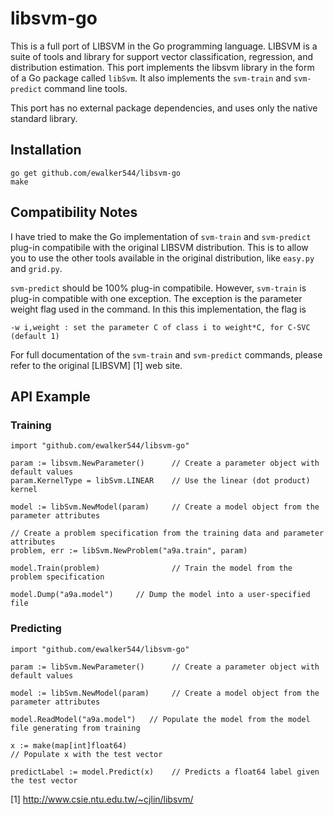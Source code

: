 # libsvm-go


This is a full port of LIBSVM in the Go programming language.  LIBSVM is a suite of tools and library for support vector classification, regression, and distribution estimation.  This port implements the libsvm library in the form of a Go package called <code>libSvm</code>.  It also implements the <code>svm-train</code> and <code>svm-predict</code> command line tools.

This port has no external package dependencies, and uses only the native standard library.

## Installation

    go get github.com/ewalker544/libsvm-go
    make

## Compatibility Notes 

I have tried to make the Go implementation of <code>svm-train</code> and <code>svm-predict</code> plug-in compatibile with the original LIBSVM distribution.  This is to allow you to use the other tools available in the original distribution, like <code>easy.py</code> and <code>grid.py</code>.

<code>svm-predict</code> should be 100% plug-in compatibile.  However, <code>svm-train</code> is plug-in compatible with one exception.  The exception is the parameter weight flag used in the command.  In this this implementation, the flag is

    -w i,weight : set the parameter C of class i to weight*C, for C-SVC (default 1)

For full documentation of the <code>svm-train</code> and <code>svm-predict</code> commands, please refer to the original [LIBSVM] [1] web site.

## API Example

### Training
    import "github.com/ewalker544/libsvm-go"
    
    param := libsvm.NewParameter()      // Create a parameter object with default values
    param.KernelType = libSvm.LINEAR    // Use the linear (dot product) kernel
    
    model := libSvm.NewModel(param)     // Create a model object from the parameter attributes
    
    // Create a problem specification from the training data and parameter attributes
    problem, err := libSvm.NewProblem("a9a.train", param) 
    
    model.Train(problem)                // Train the model from the problem specification
    
    model.Dump("a9a.model")     // Dump the model into a user-specified file
    
    
### Predicting
    import "github.com/ewalker544/libsvm-go"
    
    param := libSvm.NewParameter()      // Create a parameter object with default values
    
    model := libSvm.NewModel(param)     // Create a model object from the parameter attributes
    
    model.ReadModel("a9a.model")   // Populate the model from the model file generating from training
    
    x := make(map[int]float64)
    // Populate x with the test vector
    
    predictLabel := model.Predict(x)    // Predicts a float64 label given the test vector 
    
    
    

[1] http://www.csie.ntu.edu.tw/~cjlin/libsvm/
    
    
